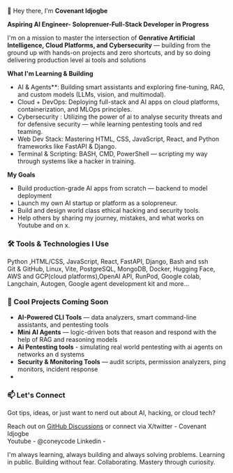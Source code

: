 👋 Hey there, I'm **Covenant Idjogbe**

**Aspiring AI Engineer- Soloprenuer-Full-Stack Developer in Progress**

I'm on a mission to master the intersection of **Genrative Artificial Intelligence, Cloud Platforms, and Cybersecurity** — building from the ground up with hands-on projects and zero shortcuts, and by so doing delivering production level ai tools and solutions 


 **What I'm Learning & Building**

-  AI & Agents**: Building smart assistants and exploring fine-tuning, RAG, and custom models (LLMs, vision, and multimodal).
-  Cloud + DevOps: Deploying full-stack and AI apps on cloud platforms, containerization, and MLOps principles.
-  Cybersecurity : Utilizing the power of ai to analyse security threats and for defensive security  — while learning pentesting tools and red teaming.
-  Web Dev Stack: Mastering HTML, CSS, JavaScript, React, and Python frameworks like FastAPI & Django.
-  Terminal & Scripting: BASH, CMD, PowerShell — scripting my way through systems like a hacker in training.


**My Goals**

- Build production-grade AI apps from scratch — backend to model deployment 
- Launch my own AI startup or platform as a solopreneur.
- Build and design world class ethical hacking and security tools.
- Help others by sharing my journey, mistakes, and what works on Youtube and on x.


### 🛠️ Tools & Technologies I Use

Python ,HTML/CSS, JavaScript, React, FastAPI, Django, Bash and ssh  
Git & GitHub, Linux, Vite, PostgreSQL, MongoDB, Docker, Hugging Face, 
AWS and GCP(cloud platforms),OpenAI API, RunPod, Google colab, Langchain, Autogen, Google agent development kit and more...


### 🧩 Cool Projects Coming Soon

- **AI-Powered CLI Tools** — data analyzers, smart command-line assistants, and pentesting tools
-  **Mini AI Agents** — logic-driven bots that reason and respond with the help of RAG and reasoning models 
-  **Ai Pentesting tools** - simulating real world pentesting with ai agents on networks an d systems 
-  **Security & Monitoring Tools** — audit scripts, permission analyzers, ping monitors, incident response 
- 

### 📫 Let's Connect

Got tips, ideas, or just want to nerd out about AI, hacking, or cloud tech?

Reach out on [GitHub Discussions](https://github.com/CovenantIDJOGBE) 
or connect via 
X/twitter - Covenant Idjogbe  
Youtube  - @coneycode
Linkedin -

I'm always learning, always building and always solving problems.
Learning in public. Building without fear. Collaborating.  Mastery through curiosity. 
